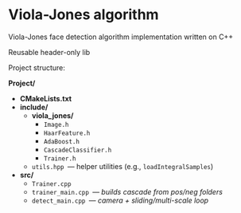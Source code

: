 # Viola-Jones algorithm

Viola-Jones face detection algorithm implementation written on C++

Reusable header-only lib

Project structure:

**Project/**
- **CMakeLists.txt**
- **include/**
  - **viola_jones/**
    - `Image.h`
    - `HaarFeature.h`
    - `AdaBoost.h`
    - `CascadeClassifier.h`
    - `Trainer.h`
  - `utils.hpp` — helper utilities (e.g., `loadIntegralSamples`)
- **src/**
  - `Trainer.cpp`
  - `trainer_main.cpp` — _builds cascade from *pos/neg* folders_
  - `detect_main.cpp` — _camera + sliding/multi-scale loop_
